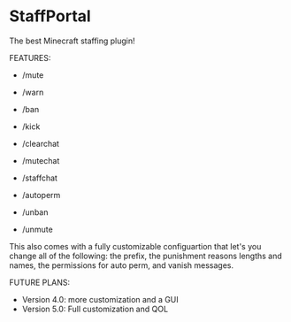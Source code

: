 # StaffPortal
The best Minecraft staffing plugin!

FEATURES:
- /mute
- /warn
- /ban
- /kick

- /clearchat
- /mutechat 
- /staffchat
- /autoperm

- /unban
- /unmute

This also comes with a fully customizable configuartion that let's you change all of the following:
the prefix, the punishment reasons lengths and names, the permissions for auto perm, and vanish messages.

FUTURE PLANS:
- Version 4.0: more customization and a GUI
- Version 5.0: Full customization and QOL 
